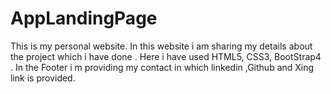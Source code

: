 # AppLandingPage
This is my personal website. 
In this website i am sharing my details about the project which i have done .
Here i have used HTML5, CSS3, BootStrap4 .
In the Footer i m providing my contact in which linkedin ,Github and Xing link is provided.
